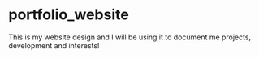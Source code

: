 # portfolio_website
This is my website design and I will be using it to document me projects, development and interests!
